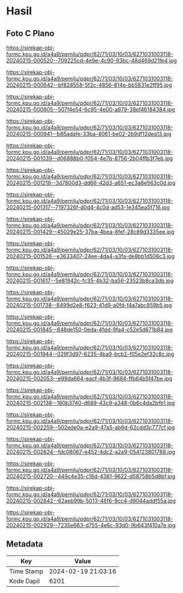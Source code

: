 # Hasil

## Foto C Plano

https://sirekap-obj-formc.kpu.go.id/a4a9/pemilu/pdpr/62/71/03/10/03/6271031003118-20240215-000520--709225cd-4e9e-4c90-93bc-48d469d21fe4.jpg

https://sirekap-obj-formc.kpu.go.id/a4a9/pemilu/pdpr/62/71/03/10/03/6271031003118-20240215-000642--bf828558-5f2c-4856-814e-bb5831e2ff95.jpg

https://sirekap-obj-formc.kpu.go.id/a4a9/pemilu/pdpr/62/71/03/10/03/6271031003118-20240215-000805--507f4e54-6c95-4e00-a979-38ef46184384.jpg

https://sirekap-obj-formc.kpu.go.id/a4a9/pemilu/pdpr/62/71/03/10/03/6271031003118-20240215-000941--b85adafe-33ba-4061-be02-2b9df12dea13.jpg

https://sirekap-obj-formc.kpu.go.id/a4a9/pemilu/pdpr/62/71/03/10/03/6271031003118-20240215-001039--d06888b0-f054-4e7b-8756-2b04ffb3f7eb.jpg

https://sirekap-obj-formc.kpu.go.id/a4a9/pemilu/pdpr/62/71/03/10/03/6271031003118-20240215-001218--3d7800d3-dd66-42d3-a651-ec3a8e563c0d.jpg

https://sirekap-obj-formc.kpu.go.id/a4a9/pemilu/pdpr/62/71/03/10/03/6271031003118-20240215-001317--7197326f-d0d4-4c0d-ad53-1e345ea5f716.jpg

https://sirekap-obj-formc.kpu.go.id/a4a9/pemilu/pdpr/62/71/03/10/03/6271031003118-20240215-001429--45029e25-37ba-4bea-8fef-28c89d3335ee.jpg

https://sirekap-obj-formc.kpu.go.id/a4a9/pemilu/pdpr/62/71/03/10/03/6271031003118-20240215-001526--e3633407-24ee-4da4-a3fa-de8bb1d506c3.jpg

https://sirekap-obj-formc.kpu.go.id/a4a9/pemilu/pdpr/62/71/03/10/03/6271031003118-20240215-001617--5e81942c-fc35-4b32-ba56-23523b8ca3db.jpg

https://sirekap-obj-formc.kpu.go.id/a4a9/pemilu/pdpr/62/71/03/10/03/6271031003118-20240215-001738--8499d2e8-f623-41d9-a0fd-f4a7abc859b5.jpg

https://sirekap-obj-formc.kpu.go.id/a4a9/pemilu/pdpr/62/71/03/10/03/6271031003118-20240215-001845--848de150-0eda-4fdd-9fa4-c52e5d671b84.jpg

https://sirekap-obj-formc.kpu.go.id/a4a9/pemilu/pdpr/62/71/03/10/03/6271031003118-20240215-001944--029f3d97-6235-4ba9-bcb2-f05e2ef32c8c.jpg

https://sirekap-obj-formc.kpu.go.id/a4a9/pemilu/pdpr/62/71/03/10/03/6271031003118-20240215-002053--e99da664-eacf-4b3f-9684-ffb64b5f47be.jpg

https://sirekap-obj-formc.kpu.go.id/a4a9/pemilu/pdpr/62/71/03/10/03/6271031003118-20240215-002138--180b3740-d689-43c9-a348-0b6c4da2bfb1.jpg

https://sirekap-obj-formc.kpu.go.id/a4a9/pemilu/pdpr/62/71/03/10/03/6271031003118-20240215-002259--502ede0a-e2a9-47a5-ab6d-62cdd3c777cf.jpg

https://sirekap-obj-formc.kpu.go.id/a4a9/pemilu/pdpr/62/71/03/10/03/6271031003118-20240215-002624--fdc08067-e452-4dc2-a2a9-054123801788.jpg

https://sirekap-obj-formc.kpu.go.id/a4a9/pemilu/pdpr/62/71/03/10/03/6271031003118-20240215-002720--449c4e35-c18d-4381-9622-d58758b5d8bf.jpg

https://sirekap-obj-formc.kpu.go.id/a4a9/pemilu/pdpr/62/71/03/10/03/6271031003118-20240215-002842--62aeb99b-5013-46f6-9cc4-d9044addf55a.jpg

https://sirekap-obj-formc.kpu.go.id/a4a9/pemilu/pdpr/62/71/03/10/03/6271031003118-20240215-002929--7235e663-d755-4e6c-93d0-9b643f410a7e.jpg


## Metadata

| Key        | Value               |
| ---------- | ------------------- |
| Time Stamp | 2024-02-19 21:03:16 |
| Kode Dapil | 6201                |



